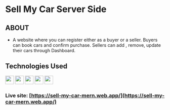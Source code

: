 # Sell My Car Server Side

## ABOUT

- A website where you can register either as a buyer or a seller. Buyers can book cars and confirm purchase. Sellers can add , remove, update their cars through Dashboard.

## Technologies Used

<p>
<a>
  <img height="27" src="https://img.shields.io/badge/MongoDB-4EA94B?style=for-the-badge&logo=mongodb&logoColor=white"/>
</a>
<a>
  <img height="27" src="https://img.shields.io/badge/Express.js-000000?style=for-the-badge&logo=express&logoColor=white"/>
</a>
<a>
  <img height="27" src="https://img.shields.io/badge/Node.js-339933?style=for-the-badge&logo=nodedotjs&logoColor=white"/>
</a>
<a>
  <img height="27" src="https://img.shields.io/badge/Vercel-000000?style=for-the-badge&logo=vercel&logoColor=white"/>
</a>
<a>
  <img height="27" src="https://img.shields.io/badge/Stripe-626CD9?style=for-the-badge&logo=Stripe&logoColor=white"/>
</a>
</p>


### Live site: [https://sell-my-car-mern.web.app/](https://sell-my-car-mern.web.app/)
